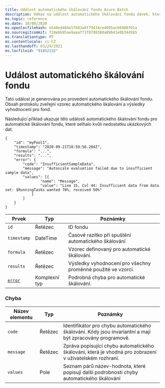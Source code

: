 ```yaml
---
title: Událost automatického škálování fondu Azure Batch
description: Odkaz na událost automatického škálování fondu dávek, která je generována po provedení automatického škálování fondu. Obsah protokolu zveřejní vzorec automatického škálování a výsledky vyhodnocení pro fond.
ms.topic: reference
ms.date: 10/08/2020
ms.openlocfilehash: e548ed484e5f683a8f79434ce4095ac66900f01a
ms.sourcegitcommit: f28ebb95ae9aaaff3f87d8388a09b41e0b3445b5
ms.translationtype: MT
ms.contentlocale: cs-CZ
ms.lasthandoff: 03/29/2021
ms.locfileid: "91852132"
---
```

# <a name="pool-autoscale-event"></a>Událost automatického škálování fondu

 Tato událost je generována po provedení automatického škálování fondu. Obsah protokolu zveřejní vzorec automatického škálování a výsledky vyhodnocení pro fond.

 Následující příklad ukazuje tělo události automatického škálování fondu pro automatické škálování fondu, které selhalo kvůli nedostatku ukázkových dat.

```
{
    "id": "myPool1",
    "timestamp": "2020-09-21T18:59:56.204Z",
    "formula": "...",
    "results": "...",
    "error": {
        "code": "InsufficientSampleData",
        "message": "Autoscale evaluation failed due to insufficient sample data",
        "values": [{
                "name": "Message",
                "value": "Line 15, Col 44: Insufficient data from data set: $RunningTasks wanted 70%, received 50%"
            }
        ]
    }
}
```

|Prvek|Typ|Poznámky|
|-------------|----------|-----------|
|`id`|Řetězec|ID fondu|
|`timestamp`|DateTime|Časové razítko při spuštění automatického škálování|
|`formula`|Řetězec|Vzorec definovaný pro automatické škálování.|
|`results`|Řetězec|Výsledky vyhodnocení pro všechny proměnné použité ve vzorci.|
|[`error`](#error)|Komplexní typ|Podrobná chyba pro automatické škálování.|

###  <a name="error"></a><a name="error"></a> Chyba

|Název elementu|Typ|Poznámky|
|------------------|----------|-----------|
|`code`|Řetězec|Identifikátor pro chybu automatického škálování. Kódy jsou invariantní a mají být zpracovány programově.|
|`message`|Řetězec|Zpráva popisující chybu automatického škálování, která je vhodná pro zobrazení v uživatelském rozhraní.|
|`values`|Pole|Seznam párů název-hodnota, které popisují další podrobnosti chyby automatického škálování|
